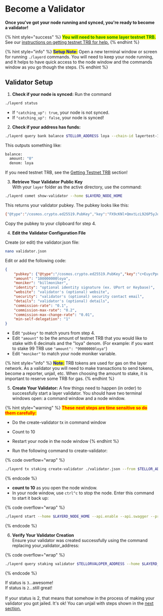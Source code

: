 # Become a Validator

**Once you've got your node running and synced, you're ready to become a validator!**

{% hint style="success" %}
<mark style="color:green;">**You will need to have some layer testnet TRB.**</mark>  \
See our [instructions on getting testnet TRB for help.](getting-testnet-trb.md)
{% endhint %}

{% hint style="info" %}
<mark style="color:blue;">**Setup Note:**</mark> Open a new terminal window or screen for running `./layerd` commands. You will need to keep your node running, and It helps to have quick access to the node window and the commands window as you go though the steps.
{% endhint %}

## Validator Setup

1. **Check if your node is synced:** Run the command

```bash
./layerd status
```

* If `"catching_up": true`, your node is not synced.&#x20;
* If `"catching_up": false`, your node is synced!

2. **Check if your address has funds:**

```bash
./layerd query bank balance $TELLOR_ADDRESS loya --chain-id layertest-1
```

This outputs something like:

```bash
balance:
  amount: "0"
  denom: loya
```

If you need testnet TRB, see the [Getting Testnet TRB](getting-testnet-trb.md) section!

3. **Retrieve Your Validator Public Key**\
   With your `layer` folder as the active directory, use the command:

```bash
./layerd comet show-validator --home $LAYERD_NODE_HOME
```

This returns your validator pubkey.  The pubkey looks like this:

```bash
{"@type":"/cosmos.crypto.ed25519.PubKey","key":"FX9cKNl+QmxtLcL926P5yJqZw7YyuSX3HQAZboz3TjM="}
```

Copy the pubkey to your clipboard for step 4.

4. **Edit the Validator Configuration File**&#x20;

Create (or edit) the validator.json file:

```bash
nano validator.json
```

Edit or add the following code:

```json
{
    "pubkey": {"@type":"/cosmos.crypto.ed25519.PubKey","key":"c+EuycPpudgiyVl6guYG9oyPSImHHJz1z0Pg4ODKveo="},
    "amount": "100000000loya",
    "moniker": "billmoniker",
    "identity": "optional identity signature (ex. UPort or Keybase)",
    "website": "validator's (optional) website",
    "security": "validator's (optional) security contact email",
    "details": "validator's (optional) details",
    "commission-rate": "0.1",
    "commission-max-rate": "0.2",
    "commission-max-change-rate": "0.01",
    "min-self-delegation": "1"
}
```

* Edit `"pubkey"` to match yours from step 4.
* Edit `"amount"` to be the amount of testnet TRB that you would like to stake with 6 decimals and the "loya" denom. (For example: if you want to stake 99 TRB use `"amount": "99000000loya"`)
* Edit `"moniker"` to match your node moniker variable.

{% hint style="info" %}
<mark style="color:blue;">**Note:**</mark> TRB tokens are used for gas on the layer network. As a validator you will need to make transactions to send tokens, become a reporter, unjail, etc. When choosing the amount to stake, it is important to reserve some TRB for gas.
{% endhint %}

5. **Create Your Validator:** A few things need to happen (in order) to successfully start a layer validator. You should have two terminal windows open: a command window and a node window.

{% hint style="warning" %}
<mark style="color:red;">**These next steps are time sensitive so do them carefully:**</mark>&#x20;

* Do the create-validator tx in command window
* Count to 10&#x20;
* Restart your node in the node window
{% endhint %}

* Run the following command to create-validator:

{% code overflow="wrap" %}
```bash
./layerd tx staking create-validator ./validator.json --from $TELLOR_ADDRESS --home $LAYERD_NODE_HOME --chain-id layertest-1 --fees 1000loya
```
{% endcode %}

* **count to 10** as you open the node window.
* In your node window, use `ctrl^c` to stop the node. Enter this command to start it back up:

{% code overflow="wrap" %}
```bash
./layerd start --home $LAYERD_NODE_HOME --api.enable --api.swagger --price-daemon-enabled=false --panic-on-daemon-failure-enabled=false
```
{% endcode %}

6. **Verify Your Validator Creation**\
   Ensure your validator was created successfully using the command replacing your\_validator\_address:

{% code overflow="wrap" %}
```bash
./layerd query staking validator $TELLORVALOPER_ADDRESS --home $LAYERD_NODE_HOME --chain-id layertest-1
```
{% endcode %}

If status is `3`...awesome! \
If status is `2`...still great!\
\
If your status is 2, that means that somehow in the process of making your validator you got jailed. It's ok! You can unjail with steps shown in the [next section.](create-a-reporter.md)
